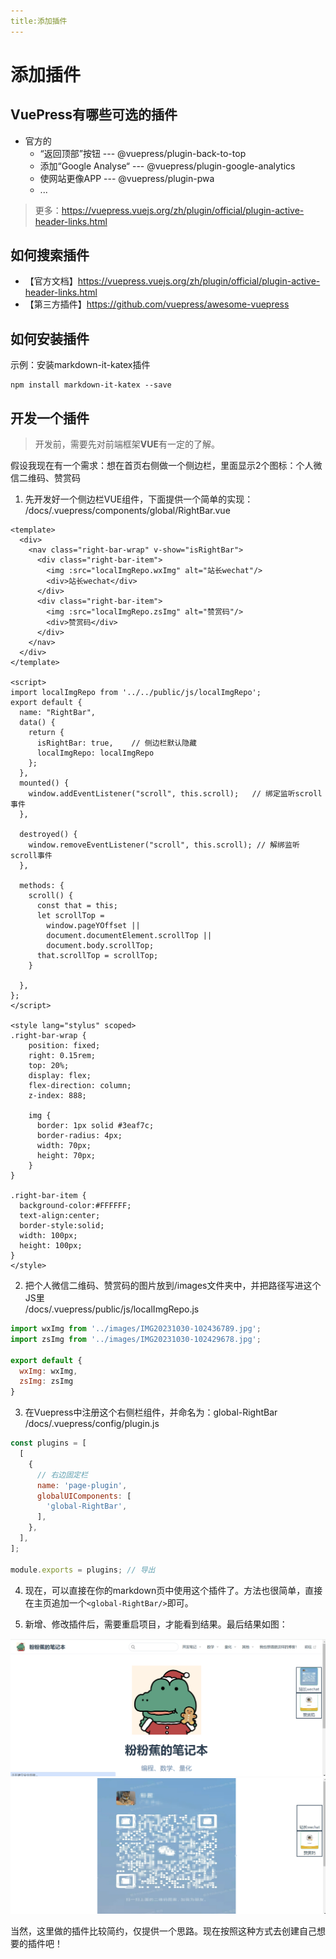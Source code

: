 ```yaml
---
title:添加插件
---
```


# 添加插件

## VuePress有哪些可选的插件

* 官方的
  * “返回顶部”按钮 --- @vuepress/plugin-back-to-top
  * 添加“Google Analyse“ --- @vuepress/plugin-google-analytics
  * 使网站更像APP --- @vuepress/plugin-pwa
  * ...

> 更多：https://vuepress.vuejs.org/zh/plugin/official/plugin-active-header-links.html

## 如何搜索插件

* 【官方文档】https://vuepress.vuejs.org/zh/plugin/official/plugin-active-header-links.html  
* 【第三方插件】https://github.com/vuepress/awesome-vuepress

## 如何安装插件

示例：安装markdown-it-katex插件  

```shell
npm install markdown-it-katex --save
```



## 开发一个插件

> 开发前，需要先对前端框架**VUE**有一定的了解。

假设我现在有一个需求：想在首页右侧做一个侧边栏，里面显示2个图标：个人微信二维码、赞赏码

1. 先开发好一个侧边栏VUE组件，下面提供一个简单的实现：
/docs/.vuepress/components/global/RightBar.vue
```vue
<template>
  <div>
    <nav class="right-bar-wrap" v-show="isRightBar">
      <div class="right-bar-item">
        <img :src="localImgRepo.wxImg" alt="站长wechat"/>
        <div>站长wechat</div>
      </div>
      <div class="right-bar-item">
        <img :src="localImgRepo.zsImg" alt="赞赏码"/>
        <div>赞赏码</div>
      </div>
    </nav>
  </div>
</template>

<script>
import localImgRepo from '../../public/js/localImgRepo';
export default {
  name: "RightBar",
  data() {
    return {
      isRightBar: true,    // 侧边栏默认隐藏
      localImgRepo: localImgRepo
    };
  },
  mounted() {
    window.addEventListener("scroll", this.scroll);   // 绑定监听scroll事件
  },

  destroyed() {
    window.removeEventListener("scroll", this.scroll); // 解绑监听scroll事件
  },

  methods: {
    scroll() {
      const that = this;
      let scrollTop =
        window.pageYOffset ||
        document.documentElement.scrollTop ||
        document.body.scrollTop;
      that.scrollTop = scrollTop;
    }

  },
};
</script>

<style lang="stylus" scoped>
.right-bar-wrap {
    position: fixed;
    right: 0.15rem;
    top: 20%;
    display: flex;
    flex-direction: column;
    z-index: 888;

    img {
      border: 1px solid #3eaf7c;
      border-radius: 4px;
      width: 70px;
      height: 70px;
    }
}

.right-bar-item {
  background-color:#FFFFFF;
  text-align:center;
  border-style:solid;
  width: 100px;
  height: 100px;
}
</style>
```

2. 把个人微信二维码、赞赏码的图片放到/images文件夹中，并把路径写进这个JS里  
/docs/.vuepress/public/js/localImgRepo.js  
```javascript
import wxImg from '../images/IMG20231030-102436789.jpg';
import zsImg from '../images/IMG20231030-102429678.jpg';

export default {
  wxImg: wxImg,
  zsImg: zsImg
}
```

3. 在Vuepress中注册这个右侧栏组件，并命名为：global-RightBar  
/docs/.vuepress/config/plugin.js  
```javascript
const plugins = [
  [
    {
      // 右边固定栏
      name: 'page-plugin',
      globalUIComponents: [
        'global-RightBar',
      ],
    },
  ],
];

module.exports = plugins; // 导出
```

4. 现在，可以直接在你的markdown页中使用这个插件了。方法也很简单，直接在主页追加一个```<global-RightBar/>```即可。

5. 新增、修改插件后，需要重启项目，才能看到结果。最后结果如图：  

![screen_vuechajian1.png](/images/screen_vuechajian1.png)  
![screen_vuechajian2.png](/images/screen_vuechajian2.png)  

当然，这里做的插件比较简约，仅提供一个思路。现在按照这种方式去创建自己想要的插件吧！  


